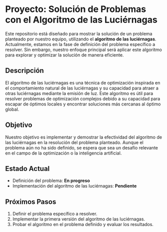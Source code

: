 # Proyecto: Solución de Problemas con el Algoritmo de las Luciérnagas

Este repositorio está diseñado para mostrar la solución de un problema planteado por nuestro equipo, utilizando el **algoritmo de las luciérnagas**. Actualmente, estamos en la fase de definición del problema específico a resolver. Sin embargo, nuestro enfoque principal será aplicar este algoritmo para explorar y optimizar la solución de manera eficiente.

## Descripción

El algoritmo de las luciérnagas es una técnica de optimización inspirada en el comportamiento natural de las luciérnagas y su capacidad para atraer a otras luciérnagas mediante la emisión de luz. Este algoritmo es útil para resolver problemas de optimización complejos debido a su capacidad para escapar de óptimos locales y encontrar soluciones más cercanas al óptimo global.

## Objetivo

Nuestro objetivo es implementar y demostrar la efectividad del algoritmo de las luciérnagas en la resolución del problema planteado. Aunque el problema aún no ha sido definido, se espera que sea un desafío relevante en el campo de la optimización o la inteligencia artificial.

## Estado Actual

- Definición del problema: **En progreso**
- Implementación del algoritmo de las luciérnagas: **Pendiente**

## Próximos Pasos

1. Definir el problema específico a resolver.
2. Implementar la primera versión del algoritmo de las luciérnagas.
3. Probar el algoritmo en el problema definido y evaluar los resultados.
